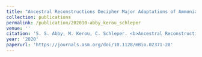 ```yaml
---
title: "Ancestral Reconstructions Decipher Major Adaptations of Ammonia-Oxidizing Archaea upon Radiation into Moderate Terrestrial and Marine Environments"
collection: publications
permalink: /publication/202010-abby_kerou_schleper
venue: ''
citation: 'S. S. Abby, M. Kerou, C. Schleper. <b>Ancestral Reconstructions Decipher Major Adaptations of Ammonia-Oxidizing Archaea upon Radiation into Moderate Terrestrial and Marine Environments</b>, <i>mBio,</i> October 2020'
year: '2020'
paperurl: 'https://journals.asm.org/doi/10.1128/mBio.02371-20'
---
```

